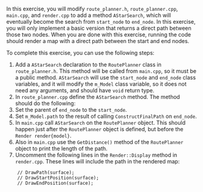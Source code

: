 In this exercise, you will modify `route_planner.h`, `route_planner.cpp`, `main.cpp`, and `render.cpp` to add a method `AStarSearch`, which will eventually become the search from `start_node` to `end_node`. In this exercise, you will only implement a basic version that returns a direct path between those two nodes. When you are done with this exercise, running the code should render a map with a direct path between the start and end nodes.


To complete this exercise, you can use the following steps:
1. Add a `AStarSearch` declaration to the `RoutePlanner` class in `route_planner.h`. This method will be called from `main.cpp`, so it must be a public method. `AStarSearch` will use the `start_node` and `end_node` class variables, and it will modify the `m_Model` class variable, so it does not need any arguments, and should have `void` return type.
2. In `route_planner.cpp` define the `AStarSearch` method. The method should do the following:
  1. Set the parent of `end_node` to the `start_node`.
  2. Set `m_Model.path` to the result of calling `ConstructFinalPath` on `end_node`.
3. In `main.cpp` call `AStarSearch` on the `RoutePlanner` object. This should happen just after the `RoutePlanner` object is defined, but before the `Render render{model}`. 
4. Also in `main.cpp` use the `GetDistance()` method of the `RoutePlanner` object to print the length of the path.
5. Uncomment the following lines in the `Render::Display` method in `render.cpp`. These lines will include the path in the rendered map:
```
    // DrawPath(surface);
    // DrawStartPosition(surface);   
    // DrawEndPosition(surface);
```
